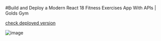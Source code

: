 #Build and Deploy a Modern React 18 Fitness Exercises App With APIs | Golds Gym


[check deployed version](https://gym-exercises-rho.vercel.app/)


![image](https://user-images.githubusercontent.com/87749337/186666061-097a98b3-0395-4c2c-9331-9054ad1e8106.png)



